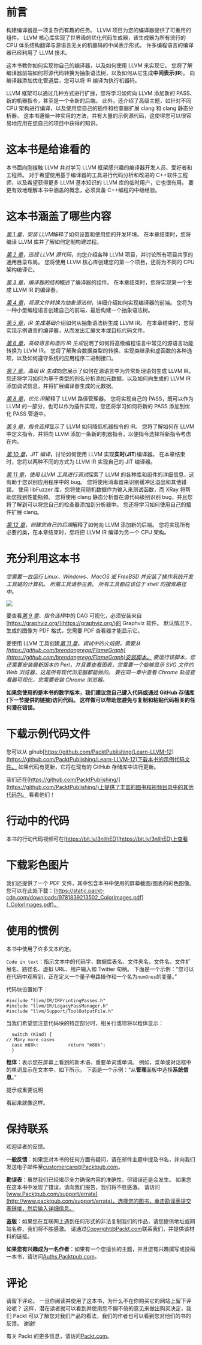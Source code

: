 # 前言

构建编译器是一项复杂而有趣的任务。 LLVM 项目为您的编译器提供了可重用的组件。 LLVM 核心库实现了世界级的优化代码生成器，该生成器为所有流行的 CPU 体系结构翻译与源语言无关的机器码的中间表示形式。 许多编程语言的编译器已经利用了 LLVM 技术。

这本书教你如何实现你自己的编译器，以及如何使用 LLVM 来实现它。 您将了解编译器前端如何将源代码转换为抽象语法树，以及如何从它生成**中间表示**(**IR**)。 向编译器添加优化管道后，您可以将 IR 编译为执行机器码。

LLVM 框架可以通过几种方式进行扩展，您将学习如何向 LLVM 添加新的 PASS、新的机器指令，甚至是一个全新的后端。 此外，还介绍了高级主题，如针对不同 CPU 架构进行编译，以及使用您自己的插件和检查器扩展 clang 和 clang 静态分析器。 这本书遵循一种实用的方法，并有大量的示例源代码，这使得您可以很容易地应用在您自己的项目中获得的知识。

# 这本书是给谁看的

本书面向刚接触 LLVM 并对学习 LLVM 框架感兴趣的编译器开发人员、爱好者和工程师。 对于希望使用基于编译器的工具进行代码分析和改进的 C++软件工程师，以及希望获得更多 LLVM 基本知识的 LLVM 库的临时用户，它也很有用。 要更有效地理解本书中涵盖的概念，必须具备 C++编程的中级经验。

# 这本书涵盖了哪些内容

[*第 1 章*](01.html#_idTextAnchor015)，*安装 LLVM*解释了如何设置和使用您的开发环境。 在本章结束时，您将编译 LLVM 库并了解如何定制构建过程。

[*第 2 章*](02.html#_idTextAnchor032)，*巡视 LLVM 源代码*，向您介绍各种 LLVM 项目，并讨论所有项目共享的通用目录布局。 您将使用 LLVM 核心库创建您的第一个项目，还将为不同的 CPU 架构编译它。

[*第 3 章*](03.html#_idTextAnchor048)，*编译器的结构*概述了编译器的组件。 在本章结束时，您将实现第一个生成 LLVM IR 的编译器。

[*第 4 章*](04.html#_idTextAnchor066)，*将源文件转换为抽象语法树*，详细介绍如何实现编译器的前端。 您将为一种小型编程语言创建自己的前端，最后构建一个抽象语法树。

[*第 5 章*](05.html#_idTextAnchor079)，*IR 生成基础*介绍如何从抽象语法树生成 LLVM IR。 在本章结束时，您将实现示例语言的编译器，从而发出汇编文本或目标代码文件。

[*第 6 章*](06.html#_idTextAnchor102)，*高级语言构造的 IR 生成*说明了如何将高级编程语言中常见的源语言功能转换为 LLVM IR。 您将了解聚合数据类型的转换、实现类继承和虚函数的各种选项，以及如何遵守系统的应用程序二进制接口。

[*第 7 章*](07.html#_idTextAnchor111)，*高级 IR 生成*向您展示了如何在源语言中为异常处理语句生成 LLVM IR。 您还将学习如何为基于类型的别名分析添加元数据，以及如何向生成的 LLVM IR 添加调试信息，并将扩展编译器生成的元数据。

[*第 8 章*](08.html#_idTextAnchor126)，*优化 IR*解释了 LLVM 路径管理器。 您将实现自己的 PASS，既可以作为 LLVM 的一部分，也可以作为插件实现，您还将学习如何将新的 PASS 添加到优化 PASS 管道中。

[*第 9 章*](09.html#_idTextAnchor140)，*指令选择*显示了 LLVM 如何降低机器指令的 IR。 您将了解如何在 LLVM 中定义指令，并将向 LLVM 添加一条新的机器指令，以便指令选择将新指令考虑在内。

[*第 10 章*](10.html#_idTextAnchor153)，*JIT 编译*，讨论如何使用 LLVM 实现**实时**(**JIT**)编译器。 在本章结束时，您将以两种不同的方式为 LLVM IR 实现自己的 JIT 编译器。

[*第 11 章*](11.html#_idTextAnchor163)，*使用 LLVM 工具进行调试*探索了 LLVM 的各种库和组件的详细信息，这有助于您识别应用程序中的 bug。 您将使用消毒器来识别缓冲区溢出和其他错误。 使用 libFuzzer 库，您将使用随机数据作为输入来测试函数，而 XRay 将帮助您找到性能瓶颈。 您将使用 clang 静态分析器在源代码级别识别 bug，并且您将了解到可以将您自己的检查器添加到分析器中。 您还将学习如何使用自己的插件扩展 clang。

[*第 12 章*](12.html#_idTextAnchor177)，*创建您自己的后端*解释了如何向 LLVM 添加新的后端。 您将实现所有必要的类，在本章结束时，您将把 LLVM IR 编译为另一个 CPU 架构。

# 充分利用这本书

*您需要一台运行 Linux、Windows、MacOS 或 FreeBSD 并安装了操作系统开发工具链的计算机。 所需工具请参见表。 所有工具都应该位于 shell 的搜索路径中。*

![](Images/B15647_Preface_table_1.1.jpg)

要查看[*第 9 章*](09.html#_idTextAnchor140)、*指令选择*中的 DAG 可视化，必须安装来自[https://graphviz.org/](https://graphviz.org/)的 Graphviz 软件。 默认情况下，生成的图像为 PDF 格式，您需要 PDF 查看器才能显示它。

要使用 LLVM 工具创建[*第 11 章*](11.html#_idTextAnchor163)，*调试中的火焰图，需要从[https://github.com/brendangregg/FlameGraph](https://github.com/brendangregg/FlameGraph)安装脚本。 要运行该脚本，您还需要安装最新版本的 Perl，并且要查看图表，您需要一个能够显示 SVG 文件的 Web 浏览器，这是所有现代浏览器都能做的。 要在同一章中查看 Chrome 轨迹查看器可视化，您需要安装 Chrome 浏览器。*

**如果您使用的是本书的数字版本，我们建议您自己键入代码或通过 GitHub 存储库(下一节提供的链接)访问代码。 这样做可以帮助您避免与复制和粘贴代码相关的任何潜在错误。**

# 下载示例代码文件

您可以从 gihub[https://github.com/PacktPublishing/Learn-LLVM-12](https://github.com/PacktPublishing/Learn-LLVM-12)下载本书的示例代码文件。 如果代码有更新，它将在现有的 GitHub 存储库中进行更新。

我们还在[https://github.com/PacktPublishing/](https://github.com/PacktPublishing/)上提供了丰富的图书和视频目录中的其他代码包。 看看他们！

# 行动中的代码

本书的行动代码视频可在[https://bit.ly/3nllhED](https://bit.ly/3nllhED)上查看

# 下载彩色图片

我们还提供了一个 PDF 文件，其中包含本书中使用的屏幕截图/图表的彩色图像。 您可以在此处下载：[https://static.packt-cdn.com/downloads/9781839213502_ColorImages.pdf](_ColorImages.pdf)。

# 使用的惯例

本书中使用了许多文本约定。

`Code in text`：指示文本中的代码字、数据库表名、文件夹名、文件名、文件扩展名、路径名、虚拟 URL、用户输入和 Twitter 句柄。 下面是一个示例：“您可以在代码中观察到，正在定义一个量子电路操作和一个名为`numOnes`的变量。”

代码块设置如下：

```
#include "llvm/IR/IRPrintingPasses.h"
#include "llvm/IR/LegacyPassManager.h"
#include "llvm/Support/ToolOutputFile.h"
```

当我们希望您注意代码块的特定部分时，相关行或项将以粗体显示：

```
  switch (Kind) {
// Many more cases
  case m88k:           return "m88k";
  }
```

**粗体**：表示您在屏幕上看到的新术语、重要单词或单词。 例如，菜单或对话框中的单词显示在文本中，如下所示。 下面是一个示例：“从**管理**面板中选择**系统信息**。”

提示或重要说明

看起来就像这样。

# 保持联系

欢迎读者的反馈。

**一般反馈**：如果您对本书的任何方面有疑问，请在邮件主题中提及书名，并向我们发送电子邮件至[customercare@Packtpub.com](mailto:customercare@packtpub.com)。

**勘误表**：虽然我们已经竭尽全力确保内容的准确性，但错误还是会发生。 如果您在这本书中发现了错误，请向我们报告，我们将不胜感激。 请访问[www.Packtpub.com/support/errata](http://www.packtpub.com/support/errata)，选择您的图书，单击勘误表提交表链接，然后输入详细信息。

**盗版**：如果您在互联网上遇到任何形式的非法复制我们的作品，请您提供地址或网站名称，我们将不胜感激。 请通过[Copyright@Packt.com](mailto:copyright@packt.com)联系我们，并提供该材料的链接。

**如果您有兴趣成为一名作者**：如果有一个您擅长的主题，并且您有兴趣撰写或投稿一本书，请访问[Auths.Packtpub.com](http://authors.packtpub.com)。

# 评论

请留下评论。 一旦你阅读并使用了这本书，为什么不在你购买它的网站上留下评论呢？ 这样，潜在读者就可以看到并使用您不偏不倚的意见来做出购买决定，我们 Packt 可以了解您对我们产品的看法，我们的作者也可以看到您对他们的书的反馈。 谢谢!

有关 Packt 的更多信息，请访问[Packt.com](http://packt.com)。